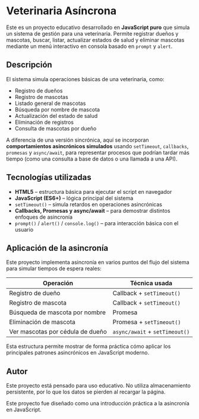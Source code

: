 # Veterinaria Asíncrona

Este es un proyecto educativo desarrollado en **JavaScript puro** que simula un sistema de gestión para una veterinaria. Permite registrar dueños y mascotas, buscar, listar, actualizar estados de salud y eliminar mascotas mediante un menú interactivo en consola basado en `prompt` y `alert`.

## Descripción

El sistema simula operaciones básicas de una veterinaria, como:

- Registro de dueños
- Registro de mascotas
- Listado general de mascotas
- Búsqueda por nombre de mascota
- Actualización del estado de salud
- Eliminación de registros
- Consulta de mascotas por dueño

A diferencia de una versión sincrónica, aquí se incorporan **comportamientos asincrónicos simulados** usando `setTimeout`, `callbacks`, `promesas` y `async/await`, para representar procesos que podrían tardar más tiempo (como una consulta a base de datos o una llamada a una API).


## Tecnologías utilizadas

- **HTML5** – estructura básica para ejecutar el script en navegador
- **JavaScript (ES6+)** – lógica principal del sistema
- `setTimeout()` – simula retardos en operaciones asincrónicas
- **Callbacks, Promesas y async/await** – para demostrar distintos enfoques de asincronía
- `prompt()` / `alert()` / `console.log()` – para interacción básica con el usuario


## Aplicación de la asincronía

Este proyecto implementa asincronía en varios puntos del flujo del sistema para simular tiempos de espera reales:

| Operación                            | Técnica usada             
|--------------------------------------|---------------------------------
| Registro de dueño                    | Callback + `setTimeout()` 
| Registro de mascota                  | Callback + `setTimeout()`
| Búsqueda de mascota por nombre       | Promesa                   
| Eliminación de mascota               | Promesa + `setTimeout()` 
| Ver mascotas por cédula de dueño     | `async/await` + `setTimeout()`

Esta estructura permite mostrar de forma práctica cómo aplicar los principales patrones asincrónicos en JavaScript moderno.





## Autor

Este proyecto está pensado para uso educativo. No utiliza almacenamiento persistente, por lo que los datos se pierden al recargar la página.

Este proyecto fue diseñado como una introducción práctica a la asincronía en JavaScript.


